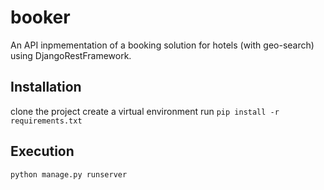 # booker
An API inpmementation of a booking solution for hotels (with geo-search) using DjangoRestFramework.

## Installation
clone the project
create a virtual environment
run `pip install -r requirements.txt`

## Execution
`python manage.py runserver`

